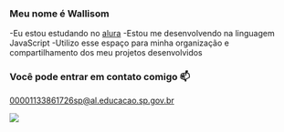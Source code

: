 ### Meu nome é Wallisom

-Eu estou estudando no [alura](https://www.alura.com.br)
-Estou me desenvolvendo na linguagem JavaScript
-Utilizo esse espaço para minha organização e compartilhamento dos meu projetos desenvolvidos

### Você pode entrar em contato comigo 📫

00001133861726sp@al.educacao.sp.gov.br

![](https://media1.tenor.com/m/j_wj1eVq16AAAAAC/clown.gif)
